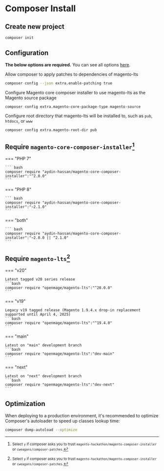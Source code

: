 # Composer Install

## Create new project

```bash
composer init
```

## Configuration

**The below options are required.** You can see all options [here](https://github.com/AydinHassan/magento-core-composer-installer#configuration).

Allow composer to apply patches to dependencies of magento-lts
```bash
composer config --json extra.enable-patching true
```

Configure Magento core composer installer to use magento-lts as the Magento source package
```bash
composer config extra.magento-core-package-type magento-source
```

Configure root directory that magento-lts will be installed to, such as `pub`, `htdocs`, or `www`
```bash
composer config extra.magento-root-dir pub
```

## Require `magento-core-composer-installer`[^1]

=== "PHP 7"

    ``` bash
    composer require "aydin-hassan/magento-core-composer-installer":"^2.0.0"
    ```

=== "PHP 8"

    ``` bash
    composer require "aydin-hassan/magento-core-composer-installer":"~2.1.0"
    ```

=== "both"

    ``` bash
    composer require "aydin-hassan/magento-core-composer-installer":"~2.0.0 || ^2.1.0"
    ```

## Require `magento-lts`[^1]

=== "v20"

    Latest tagged v20 series release
    ```bash
    composer require "openmage/magento-lts":"^20.0.0"
    ```

=== "v19"

    Legacy v19 tagged release (Magento 1.9.4.x drop-in replacement supported until April 4, 2025)
    ```bash
    composer require "openmage/magento-lts":"^19.4.0"
    ```

=== "main"

    Latest on "main" development branch
    ```bash
    composer require "openmage/magento-lts":"dev-main"
    ```

=== "next"

    Latest on "next" development branch
    ```bash
    composer require "openmage/magento-lts":"dev-next"
    ```

## Optimization

When deploying to a production environment, it's recommended to optimize Composer's autoloader to speed up classes lookup time:

```bash
composer dump-autoload --optimize
```

[^1]: <small>Select `y` if composer asks you to trust `magento-hackathon/magento-composer-installer` or `cweagans/composer-patches`.</small>
